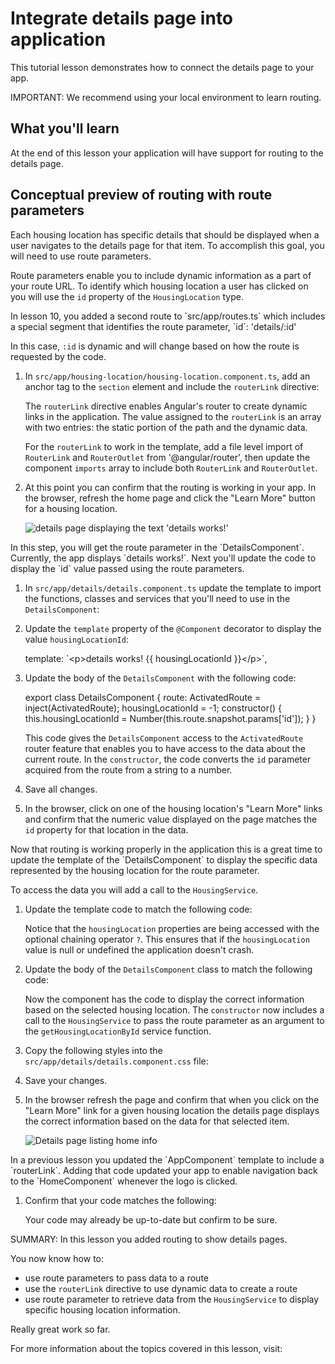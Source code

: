 # Integrate details page into application

This tutorial lesson demonstrates how to connect the details page to your app.

<docs-video src="https://www.youtube.com/embed/-jRxG84AzCI?si=CbqIpmRpwp5ZZDnu&amp;start=345"/>

IMPORTANT: We recommend using your local environment to learn routing.

## What you'll learn

At the end of this lesson your application will have support for routing to the details page.

## Conceptual preview of routing with route parameters

Each housing location has specific details that should be displayed when a user navigates to the details page for that item. To accomplish this goal, you will need to use route parameters.

Route parameters enable you to include dynamic information as a part of your route URL. To identify which housing location a user has clicked on you will use the `id` property of the `HousingLocation` type.

<docs-workflow>

<docs-step title="Create a new service for your app">
In lesson 10, you added a second route to `src/app/routes.ts` which includes a special segment that identifies the route parameter, `id`:

<docs-code language="javascript">
'details/:id'
</docs-code>

In this case, `:id` is dynamic and will change based on how the route is requested by the code.

1. In `src/app/housing-location/housing-location.component.ts`, add an anchor tag to the `section` element and include the `routerLink` directive:

    <docs-code header="Add anchor with a routerLink directive to housing-location.component.ts" path="adev/src/content/tutorials/first-app/steps/12-forms/src/app/housing-location/housing-location.component.ts" visibleLines="[13,20]"/>

    The `routerLink` directive enables Angular's router to create dynamic links in the application. The value assigned to the `routerLink` is an array with two entries: the static portion of the path and the dynamic data.

    For the `routerLink` to work in the template, add a file level import of `RouterLink` and `RouterOutlet` from '@angular/router', then update the component `imports` array to include both `RouterLink` and `RouterOutlet`.
1. At this point you can confirm that the routing is working in your app. In the browser, refresh the home page and click the "Learn More" button for a housing location.

    <img alt="details page displaying the text 'details works!'" src="assets/images/tutorials/first-app/homes-app-lesson-11-step-1.png">

</docs-step>

<docs-step title="Get route parameters">
In this step, you will get the route parameter in the `DetailsComponent`. Currently, the app displays `details works!`. Next you'll update the code to display the `id` value passed using the route parameters.

1. In `src/app/details/details.component.ts` update the template to import the functions, classes and services that you'll need to use in the `DetailsComponent`:

    <docs-code header="Update file level imports" path="adev/src/content/tutorials/first-app/steps/12-forms/src/app/details/details.component.ts" visibleLines="[1,5]"/>

1. Update the `template` property of the `@Component` decorator to display the value `housingLocationId`:

    <docs-code language="javascript">
      template: `&lt;p&gt;details works! {{ housingLocationId }}&lt;/p&gt;`,
    </docs-code>

1. Update the body of the `DetailsComponent` with the following code:

    <docs-code language="javascript">
        export class DetailsComponent {
            route: ActivatedRoute = inject(ActivatedRoute);
            housingLocationId = -1;
            constructor() {
                this.housingLocationId = Number(this.route.snapshot.params['id']);
            }
        }
    </docs-code>

    This code gives the `DetailsComponent` access to the `ActivatedRoute` router feature that enables you to have access to the data about the current route. In the `constructor`, the code converts the `id` parameter acquired from the route from a string to a number.

1. Save all changes.

1. In the browser, click on one of the housing location's "Learn More" links and confirm that the numeric value displayed on the page matches the `id` property for that location in the data.
</docs-step>

<docs-step title="Customize the `DetailComponent`">
Now that routing is working properly in the application this is a great time to update the template of the `DetailsComponent` to display the specific data represented by the housing location for the route parameter.

To access the data you will add a call to the `HousingService`.

1. Update the template code to match the following code:

    <docs-code header="Update the DetailsComponent template in src/app/details/details.component.ts" path="adev/src/content/tutorials/first-app/steps/12-forms/src/app/details/details.component.ts" visibleLines="[11,28]"/>

    Notice that the `housingLocation` properties are being accessed with the optional chaining operator `?`. This ensures that if the `housingLocation` value is null or undefined the application doesn't crash.

1. Update the body of the `DetailsComponent` class to match the following code:

    <docs-code header="Update the DetailsComponent class in src/app/details/details.component.ts" path="adev/src/content/tutorials/first-app/steps/12-forms/src/app/details/details.component.ts" visibleLines="[31,42]"/>

    Now the component has the code to display the correct information based on the selected housing location. The `constructor` now includes a call to the `HousingService` to pass the route parameter as an argument to the `getHousingLocationById` service function.

1. Copy the following styles into the `src/app/details/details.component.css` file:

    <docs-code header="Add styles for the DetailsComponent" path="adev/src/content/tutorials/first-app/steps/12-forms/src/app/details/details.component.css" visibleLines="[1,71]"/>

1. Save your changes.

1. In the browser refresh the page and confirm that when you click on the "Learn More" link for a given housing location the details page displays the correct information based on the data for that selected item.

    <img alt="Details page listing home info" src="assets/images/tutorials/first-app/homes-app-lesson-11-step-3.png">

</docs-step>

<docs-step title="Add navigation to the `HomeComponent`">
In a previous lesson you updated the `AppComponent` template to include a `routerLink`. Adding that code updated your app to enable navigation back to the `HomeComponent` whenever the logo is clicked.

1. Confirm that your code matches the following:

    <docs-code header="Add routerLink to AppComponent" path="adev/src/content/tutorials/first-app/steps/12-forms/src/app/app.component.ts" visibleLines="[13,24]"/>

    Your code may already be up-to-date but confirm to be sure.
</docs-step>

</docs-workflow>

SUMMARY: In this lesson you added routing to show details pages.

You now know how to:

* use route parameters to pass data to a route
* use the `routerLink` directive to use dynamic data to create a route
* use route parameter to retrieve data from the `HousingService` to display specific housing location information.

Really great work so far.

For more information about the topics covered in this lesson, visit:

<docs-pill-row>
  <docs-pill href="guide/routing/common-router-tasks#accessing-query-parameters-and-fragments" title="Route Parameters"/>
  <docs-pill href="guide/routing" title="Routing in Angular Overview"/>
  <docs-pill href="guide/routing/common-router-tasks" title="Common Routing Tasks"/>
  <docs-pill href="https://developer.mozilla.org/en-US/docs/Web/JavaScript/Reference/Operators/Optional_chaining" title="Optional Chaining Operator"/>
</docs-pill-row>
